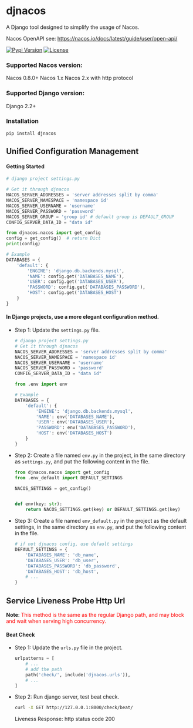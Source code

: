 # djnacos

A Django tool designed to simplify the usage of Nacos.

Nacos OpenAPI see: https://nacos.io/docs/latest/guide/user/open-api/

[![Pypi Version](https://badge.fury.io/py/djnacos.svg)](https://badge.fury.io/py/djnacos)
[![License](https://img.shields.io/badge/license-Apache%202.0-blue.svg)](https://github.com/lcoolcool/djnacos/blob/main/LICENSE)

### **Supported Nacos version:**

Nacos 0.8.0+ 
Nacos 1.x 
Nacos 2.x with http protocol

### **Supported Django version:**

Django 2.2+

### **Installation**

```shell
pip install djnacos
```
## Unified Configuration Management
#### **Getting Started**

```python
# django project settings.py

# Get it through djnacos
NACOS_SERVER_ADDRESSES = 'server addresses split by comma'
NACOS_SERVER_NAMESPACE = 'namespace id'
NACOS_SERVER_USERNAME = 'username'
NACOS_SERVER_PASSWORD = 'password'
NACOS_SERVER_GROUP = 'group id' # default group is DEFAULT_GROUP
CONFIG_SERVER_DATA_ID = "data id"

from djnacos.nacos import get_config
config = get_config()  # return Dict
print(config)

# Example
DATABASES = {
    'default': {
        'ENGINE': 'django.db.backends.mysql',
        'NAME': config.get('DATABASES_NAME'),
        'USER': config.get('DATABASES_USER'),
        'PASSWORD': config.get('DATABASES_PASSWORD'),
        'HOST': config.get('DATABASES_HOST')
    }
}
```

#### **In Django projects, use a more elegant configuration method.**

* Step 1: Update the `settings.py` file.
    ```python
    # django project settings.py
    # Get it through djnacos
    NACOS_SERVER_ADDRESSES = 'server addresses split by comma'
    NACOS_SERVER_NAMESPACE = 'namespace id'
    NACOS_SERVER_USERNAME = 'username'
    NACOS_SERVER_PASSWORD = 'password'
    CONFIG_SERVER_DATA_ID = "data id"
    
    from .env import env
    
    # Example
    DATABASES = {
        'default': {
            'ENGINE': 'django.db.backends.mysql',
            'NAME': env('DATABASES_NAME'),
            'USER': env('DATABASES_USER'),
            'PASSWORD': env('DATABASES_PASSWORD'),
            'HOST': env('DATABASES_HOST')
        }
    }
    ```
* Step 2: Create a file named `env.py` in the project, in the same directory as `settings.py`, and put the following content in the file.
    ```python
    from djnacos.nacos import get_config
    from .env_default import DEFAULT_SETTINGS
   
    NACOS_SETTINGS = get_config()
    
    
    def env(key: str):
        return NACOS_SETTINGS.get(key) or DEFAULT_SETTINGS.get(key)
    ```

* Step 3: Create a file named `env_default.py` in the project as the default settings, in the same directory as `env.py`, and put the following content in the file.
    ```python
    # if not djnacos config, use default settings
    DEFAULT_SETTINGS = {
        'DATABASES_NAME': 'db_name',
        'DATABASES_USER': 'db_user',
        'DATABASES_PASSWORD': 'db_password',
        'DATABASES_HOST': 'db_host',
        # ...
    }
    ```
## **Service Liveness Probe Http Url**
**Note**: <span style="color:red;">This method is the same as the regular Django path, and may block and wait when serving high concurrency.</span>
#### **Beat Check**
* Step 1: Update the `urls.py` file in the project.
    ```python
    urlpatterns = [
        # ...
        # add the path
        path('check/', include('djnacos.urls')),
        # ...
    ]
    ```
* Step 2: Run django server, test beat check.
    ```bash
    curl -X GET http://127.0.0.1:8000/check/beat/
    ```
    Liveness Response: http status code 200